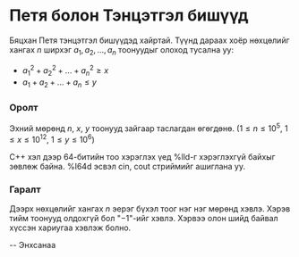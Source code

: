 Петя болон Тэнцэтгэл бишүүд
===========================
Бяцхан Петя тэнцэтгэл бишүүдэд хайртай. Түүнд дараах хоёр нөхцөлийг хангах $n$
ширхэг $a_1, a_2, ... , a_n$ тоонуудыг олоход тусална уу:

- $a_1^2 + a_2^2 + ... + a_n^2 ≥ x$
- $a_1 + a_2 + ... + a_n ≤ y$


### Оролт
Эхний мөрөнд $n$, $x$, $y$ тоонууд зайгаар таслагдан өгөгдөнө. ($1 ≤ n ≤ 10^5$,
$1 ≤ x ≤ 10^{12}$, $1 ≤ y ≤ 10^6$)

C++ хэл дээр 64-битийн тоо хэрэглэх үед %lld-г хэрэглэхгүй байхыг зөвлөж байна.
%I64d эсвэл cin, cout стриймийг ашиглана уу.


### Гаралт
Дээрх нөхцөлийг хангах $n$ эерэг бүхэл тоог нэг нэг мөрөнд хэвлэ. Хэрэв тийм
тоонууд олдохгүй бол "$-1$"-ийг хэвлэ. Хэрвээ олон шийд байвал хүссэн хариугаа
хэвлэж болно.

-- Энхсанаа
